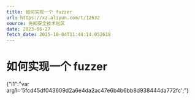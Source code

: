 ```yaml
---
title: 如何实现一个 fuzzer
url: https://xz.aliyun.com/t/12632
source: 先知安全技术社区
date: 2023-06-27
fetch_date: 2025-10-04T11:44:14.052618
---
```


# 如何实现一个 fuzzer

{"l1":"var arg1='5fcd45df043609d2a6e4da2ac47e6b4b6bb8d938444da772fc';"}